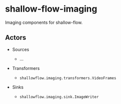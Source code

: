 # shallow-flow-imaging
Imaging components for shallow-flow.

## Actors

* Sources

  * ...
    
* Transformers

  * `shallowflow.imaging.transformers.VideoFrames`
    
* Sinks

  * `shallowflow.imaging.sink.ImageWriter`

